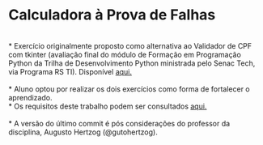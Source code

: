 # Calculadora à Prova de Falhas
<br>
* Exercício originalmente proposto como alternativa ao Validador de CPF com tkinter (avaliação final do módulo de Formação em Programação Python da Trilha de Desenvolvimento Python ministrada pelo Senac Tech, via Programa RS TI). Disponível <a href="https://github.com/BWartchow/cpf_validator_tkinter">aqui.</a><br><br>
* Aluno optou por realizar os dois exercícios como forma de fortalecer o aprendizado.<br>
* Os requisitos deste trabalho podem ser consultados <a href="https://github.com/BWartchow/python_calculadora/blob/main/requisitos_calculadora.ipynb">aqui.</a><br><br>
* A versão do último commit é pós considerações do professor da disciplina, Augusto Hertzog (@gutohertzog).
